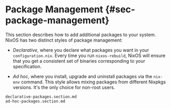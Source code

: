 # Package Management {#sec-package-management}

This section describes how to add additional packages to your system.
NixOS has two distinct styles of package management:

-   *Declarative*, where you declare what packages you want in your
    `configuration.nix`. Every time you run `nixos-rebuild`, NixOS will
    ensure that you get a consistent set of binaries corresponding to
    your specification.

-   *Ad hoc*, where you install, upgrade and uninstall packages via the
    `nix-env` command. This style allows mixing packages from different
    Nixpkgs versions. It's the only choice for non-root users.

```{=include=} sections
declarative-packages.section.md
ad-hoc-packages.section.md
```

